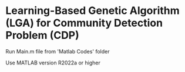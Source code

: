 # Learning-Based Genetic Algorithm (LGA) for Community Detection Problem (CDP)
Run Main.m file from 'Matlab Codes' folder

Use MATLAB version R2022a or higher
